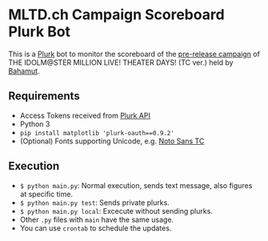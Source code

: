 # MLTD.ch Campaign Scoreboard Plurk Bot

This is a [Plurk](https://www.plurk.com) bot to monitor the scoreboard of the [pre-release campaign](https://prj.gamer.com.tw/2019/theaterdays/) of THE IDOLM@STER MILLION LIVE! THEATER DAYS! (TC ver.) held by [Bahamut](https://www.gamers.com.tw).

## Requirements ##

* Access Tokens received from [Plurk API](https://www.plurk.com/API)
* Python 3
* `pip install matplotlib 'plurk-oauth==0.9.2'`
* (Optional) Fonts supporting Unicode, e.g. [Noto Sans TC](https://fonts.google.com/specimen/Noto+Sans+TC)

## Execution ##

* `$ python main.py`: Normal execution, sends text message, also figures at specific time.
* `$ python main.py test`: Sends private plurks.
* `$ python main.py local`: Excecute without sending plurks.
* Other `.py` files with `main` have the same usage.
* You can use `crontab` to schedule the updates.
